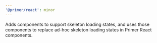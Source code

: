 ```yaml
---
'@primer/react': minor
---
```


Adds components to support skeleton loading states, and uses those components to replace ad-hoc skeleton loading states in Primer React components.

<!-- Changed components: SkeletonAvatar, SkeletonBone, SkeletonText -->
